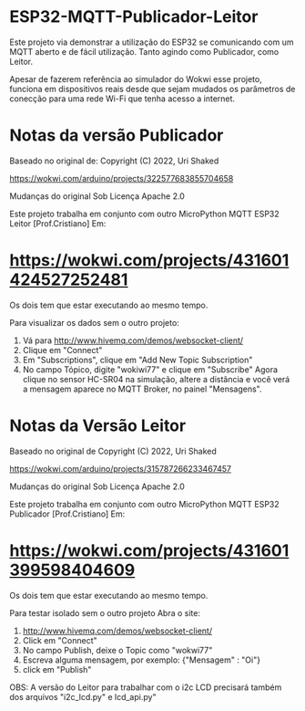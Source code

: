 # ESP32-MQTT-Publicador-Leitor
Este projeto via demonstrar a utilização do ESP32 se comunicando com um MQTT aberto e de fácil utilização. Tanto agindo como Publicador, como Leitor. 

Apesar de fazerem referência ao simulador do Wokwi esse projeto, funciona em dispositivos reais desde que sejam mudados os parâmetros de conecção para uma rede Wi-Fi que tenha acesso a internet.


# Notas da versão Publicador

Baseado no original de: Copyright (C) 2022, Uri Shaked

https://wokwi.com/arduino/projects/322577683855704658

Mudanças do original Sob Licença Apache 2.0

Este projeto trabalha em conjunto com outro
MicroPython MQTT ESP32 Leitor [Prof.Cristiano]
Em:
# https://wokwi.com/projects/431601424527252481

Os dois tem que estar executando ao mesmo tempo.

Para visualizar os dados sem o outro projeto:
1. Vá para http://www.hivemq.com/demos/websocket-client/
2. Clique em "Connect"
3. Em "Subscriptions", clique em "Add New Topic Subscription"
4. No campo Tópico, digite "wokiwi77" e clique em "Subscribe"
Agora clique no sensor HC-SR04 na simulação,
altere a distância e você verá
a mensagem aparece no MQTT Broker, no painel "Mensagens".


# Notas da Versão Leitor

Baseado no original de Copyright (C) 2022, Uri Shaked

https://wokwi.com/arduino/projects/315787266233467457

Mudanças do original Sob Licença Apache 2.0

Este projeto trabalha em conjunto com outro
MicroPython MQTT ESP32 Publicador [Prof.Cristiano]
Em:
# https://wokwi.com/projects/431601399598404609
Os dois tem que estar executando ao mesmo tempo.

Para testar isolado sem o outro projeto
Abra o site:
1. http://www.hivemq.com/demos/websocket-client/
2. Click em "Connect"
3. No campo Publish, deixe o Topic como "wokwi77"
4. Escreva alguma mensagem, por exemplo: {"Mensagem" : "Oi"} 
5. click em "Publish"

OBS: A versão do Leitor para trabalhar com o i2c LCD precisará também dos arquivos "i2c_lcd.py" e lcd_api.py"
